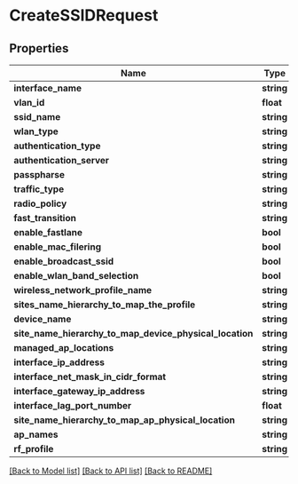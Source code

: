 # CreateSSIDRequest

## Properties
Name | Type | Description | Notes
------------ | ------------- | ------------- | -------------
**interface_name** | **string** |  | [optional] 
**vlan_id** | **float** |  | [optional] 
**ssid_name** | **string** |  | [optional] 
**wlan_type** | **string** |  | [optional] 
**authentication_type** | **string** |  | [optional] 
**authentication_server** | **string** |  | [optional] 
**passpharse** | **string** |  | [optional] 
**traffic_type** | **string** |  | [optional] 
**radio_policy** | **string** |  | [optional] 
**fast_transition** | **string** |  | [optional] 
**enable_fastlane** | **bool** |  | [optional] 
**enable_mac_filering** | **bool** |  | [optional] 
**enable_broadcast_ssid** | **bool** |  | [optional] 
**enable_wlan_band_selection** | **bool** |  | [optional] 
**wireless_network_profile_name** | **string** |  | [optional] 
**sites_name_hierarchy_to_map_the_profile** | **string** |  | [optional] 
**device_name** | **string** |  | [optional] 
**site_name_hierarchy_to_map_device_physical_location** | **string** |  | [optional] 
**managed_ap_locations** | **string** |  | [optional] 
**interface_ip_address** | **string** |  | [optional] 
**interface_net_mask_in_cidr_format** | **string** |  | [optional] 
**interface_gateway_ip_address** | **string** |  | [optional] 
**interface_lag_port_number** | **float** |  | [optional] 
**site_name_hierarchy_to_map_ap_physical_location** | **string** |  | [optional] 
**ap_names** | **string** |  | [optional] 
**rf_profile** | **string** |  | [optional] 

[[Back to Model list]](../README.md#documentation-for-models) [[Back to API list]](../README.md#documentation-for-api-endpoints) [[Back to README]](../README.md)


